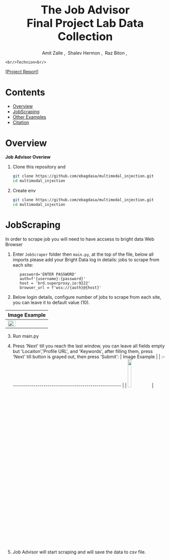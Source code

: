 <h1 align='center' style="text-align:center; font-weight:bold; font-size:2.5em"> The Job Advisor<br>Final Project Lab Data Collection </h1>

<p align='center' style="text-align:center;font-size:1em;">
    <a>Amit Zalle</a>&nbsp;,&nbsp;
    <a>Shalev Hermon</a>&nbsp;,&nbsp;
    <a>Raz Biton</a>&nbsp;,&nbsp;
    
    <br/>Technion<br/> 
    
</p>

[[Project Report](https://arxiv.org/abs/2307.10490)]



# Contents

- [Overview](#overview)
- [JobScraping](#JobScraping)
- [Other Examples](#other-examples)
- [Citation](#citation)

# Overview

**Job Advisor Overiew**

1. Clone this repository and 

   ```bash
   git clone https://github.com/ebagdasa/multimodal_injection.git
   cd multimodal_injection
   ```
2. Create env

   ```bash
   git clone https://github.com/ebagdasa/multimodal_injection.git
   cd multimodal_injection
   ```   



# JobScraping

In order to scrape job you will need to have accsess to bright data Web Browser

1. Enter `JobScraper` folder then `main.py`, at the top of the file, below all imports please add your Bright Data log in details:
jobs to scrape from each site:
    ```username='ENTER USERNAME'
       password='ENTER PASSWORD'
       auth=f'{username}:{password}'
       host = 'brd.superproxy.io:9222'
       browser_url = f'wss://{auth}@{host}'
   ```
2. Below login details, configure number of jobs to scrape from each site, you can leave it to default value (10).
   
    
|                    Image Example                        | 
| :------------------------------------------------------ | 
|         <img src="./images/login.JPG" width=45%>        |

3. Run main.py

4. Press 'Next' till you reach the last window, you can leave all fields empty but 'Locaiton','Profile URL', and 'Keywords', after filling them, press 'Next'
   till button is grayed out, then press 'Submit':
|                    Image Example                        | 
| :------------------------------------------------------ | 
|         <img src="./images/login.JPG" width=15%>        |

5. Job Advisor will start scraping and will save the data to csv file.


